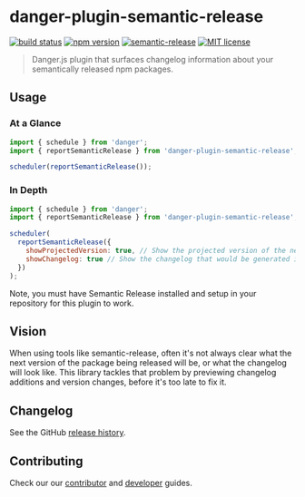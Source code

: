 # danger-plugin-semantic-release

[![build status](https://cloud.drone.io/api/badges/twobulls/danger-plugin-semantic-release/status.svg)](https://cloud.drone.io/twobulls/danger-plugin-semantic-release)
[![npm version](https://badge.fury.io/js/twobulls/danger-plugin-semantic-release.svg)](https://badge.fury.io/js/danger-plugin-semantic-release)
[![semantic-release](https://img.shields.io/badge/%20%20%F0%9F%93%A6%F0%9F%9A%80-semantic--release-e10079.svg)](https://github.com/semantic-release/semantic-release)
[![MIT license](https://img.shields.io/badge/License-Apache%202.0-blue.svg)](LICENSE.md)

> Danger.js plugin that surfaces changelog information about your semantically released npm packages.

## Usage

### At a Glance

```js
import { schedule } from 'danger';
import { reportSemanticRelease } from 'danger-plugin-semantic-release';

scheduler(reportSemanticRelease());
```

### In Depth

```js
import { schedule } from 'danger';
import { reportSemanticRelease } from 'danger-plugin-semantic-release';

scheduler(
  reportSemanticRelease({
    showProjectedVersion: true, // Show the projected version of the next release. Defaults to true
    showChangelog: true // Show the changelog that would be generated if this change is published. Defaults to true
  })
);
```

Note, you must have Semantic Release installed and setup in your repository for this plugin to work.

## Vision

When using tools like semantic-release, often it's not always clear what the next version of the package being released will be, or what the changelog will look like. This library tackles that problem by previewing changelog additions and version changes, before it's too late to fix it.

## Changelog

See the GitHub [release history](https://github.com/twobulls/danger-plugin-semantic-release/releases).

## Contributing

Check our our [contributor](CONTRIBUTING.md) and [developer](DEVELOPER.md) guides.
